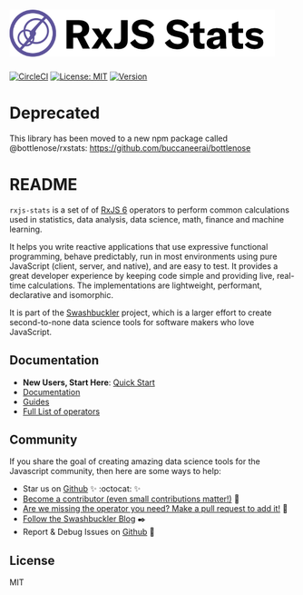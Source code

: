 # <img src="https://github.com/buccaneerai/rxjs-stats/raw/master/docs/rxjs-stats.png" />
[![CircleCI](https://circleci.com/gh/buccaneerai/rxjs-stats/tree/master.svg?style=shield)](https://circleci.com/gh/buccaneerai/rxjs-stats/tree/master)
[![License: MIT](https://img.shields.io/badge/License-MIT-green.svg)](https://opensource.org/licenses/MIT)
<a href="https://www.npmjs.com/package/@buccaneer/rxjs-stats">
  <img src="https://img.shields.io/npm/v/@buccaneer/rxjs-stats.svg" alt="Version">
</a>

# Deprecated
This library has been moved to a new npm package called @bottlenose/rxstats: https://github.com/buccaneerai/bottlenose

# README
`rxjs-stats` is a set of of [RxJS 6](http://rxjs-dev.firebaseapp.com/) operators to perform common calculations used in statistics, data analysis, data science, math, finance and machine learning. 

It helps you write reactive applications that use expressive functional programming, behave predictably, run in most environments using pure JavaScript (client, server, and native), and are easy to test. It provides a great developer experience by keeping code simple and providing live, real-time calculations.  The implementations are lightweight, performant, declarative and isomorphic.

It is part of the [Swashbuckler](https://swashbuckler.ai) project, which is a larger effort to create second-to-none data science tools for software makers who love JavaScript.

## Documentation
- **New Users, Start Here**: [Quick Start](https://brianbuccaneer.gitbook.io/rxjs-stats/guides/gettingstarted)
- [Documentation](https://brianbuccaneer.gitbook.io/rxjs-stats)
- [Guides](https://brianbuccaneer.gitbook.io/rxjs-stats/guides)
- [Full List of operators](https://brianbuccaneer.gitbook.io/rxjs-stats/operators)

## Community
If you share the goal of creating amazing data science tools for the Javascript community, then here are some ways to help:
- Star us on <a href='https://github.com/buccaneerai/rxjs-stats'>Github</a> ✨ :octocat: ✨
- [Become a contributor (even small contributions matter!)](https://github.com/buccaneerai/rxjs-stats/blob/master/CONTRIBUTING.md) 👑
- [Are we missing the operator you need? Make a pull request to add it!](https://github.com/buccaneerai/rxjs-stats/blob/master/docs/Guides/CreatingOperators.md) 🤦 
- [Follow the Swashbuckler Blog](https://medium.com/buccaneer) ✒️
- Report & Debug Issues on <a href='https://github.com/buccaneerai/rxjs-stats'>Github</a> 🌊
<!--- - [Add your organization's logo to the list of users]() --->
<!--- - [Join Community Discussions]() 🐬 --->
<!--- - [Become a sponser (or encourage your employer to)]()  ⚓️--->
<!--- - [Give Feedback]() --->

<!--- ## Used by --->

## License
MIT

